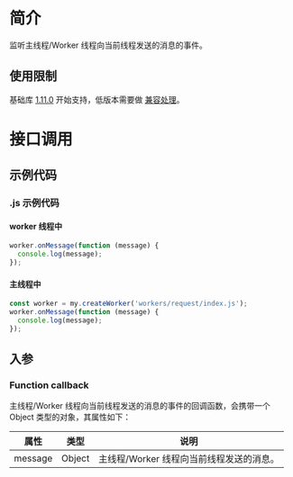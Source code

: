 # 简介

监听主线程/Worker 线程向当前线程发送的消息的事件。

## 使用限制

基础库 [1.11.0](https://opendocs.alipay.com/mini/framework/lib) 开始支持，低版本需要做 [兼容处理](https://opendocs.alipay.com/mini/framework/compatibility)。

# 接口调用

## 示例代码

### .js 示例代码

#### worker 线程中

```javascript
worker.onMessage(function (message) {
  console.log(message);
});
```

#### 主线程中

```javascript
const worker = my.createWorker('workers/request/index.js');
worker.onMessage(function (message) {
  console.log(message);
});
```

## 入参

### Function callback

主线程/Worker 线程向当前线程发送的消息的事件的回调函数，会携带一个 Object 类型的对象，其属性如下：

| **属性** | **类型** | **说明**                                 |
| -------- | -------- | ---------------------------------------- |
| message  | Object   | 主线程/Worker 线程向当前线程发送的消息。 |
